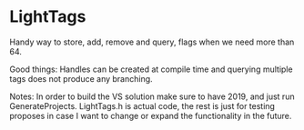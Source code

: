 # LightTags
Handy way to store, add, remove and query, flags when we need more than 64.

Good things:
Handles can be created at compile time and querying multiple tags does not produce any branching.

Notes:
In order to build the VS solution make sure to have 2019, and just run GenerateProjects.
LightTags.h is actual code, the rest is just for testing proposes in case I want to change or expand the functionality in the future.
